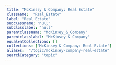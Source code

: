 ```yaml
--- 
 title: "McKinsey & Company: Real Estate" 
 classname:  "Real_Estate" 
 label: "Real Estate" 
 subclassname: "null" 
 subclasslabel: "null" 
 parentclassname: "McKinsey_&_Company" 
 parentclasslabel: "McKinsey & Company" 
 equalentCollections: [] 
 collections: ['McKinsey & Company: Real Estate']
 aliases:  "/topic/mckinsey-company-real-estate"  
 searchCategory: "topic" 
---
```

